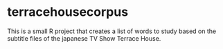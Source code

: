 # terracehousecorpus

This is a small R project that creates a list of words to study based on the subtitle files of the japanese TV Show Terrace House.
